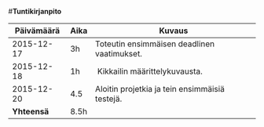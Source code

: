 #**Tuntikirjanpito**

Päivämäärä | Aika | Kuvaus
---------- | ---- | ------
2015-12-17 | 3h | Toteutin ensimmäisen deadlinen vaatimukset.
2015-12-18 | 1h | Kikkailin määrittelykuvausta.
2015-12-20 | 4.5 | Aloitin projetkia ja tein ensimmäisiä testejä. 
**Yhteensä** | 8.5h | 
